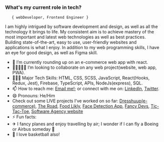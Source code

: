 ###   **What's my current role in tech?** </h2>
       { webDeveloper, Frontend Engineer } 

I am highly intrigued by software development and design, as well as all the technology it brings to life.
My consistent aim is to achieve mastery of the most important and latest web technologies as well as best practices. Building state-of-the-art, easy to use, user-friendly websites and applications is what I enjoy.
In addition to my web programming skills, I have an eye for good design, as well as Figma skill.

- 🔭 I’m currently rounding up on an e-commerce web app with react.
- 👩🏻‍🤝‍🧑🏾 I’m looking to collaborate on any web project(website, web app, PWA).
- 🤹🏾‍♀️ Major Tech Skills: HTML, CSS, SCSS, JavaScript, React(Hooks, Redux, Jest), Firebase, TypeScript, APIs, NodeJs(express), SQL.
- 📫 How to reach me: [Email me!](mailto:chisombiri@gmail.com); or connect with me on: [LinkedIn][1], [Twitter][2].
- 😄 Pronouns: He/Him
- Check out some LIVE projects I've worked on so far: [Dresshuup(e-commerce)](https://dresshuup.netlify.app/), [The Road](https://chisombiri.github.io/The_Road/), [Food Likly](https://chisombiri.github.io/food-likly/), [Face Detection App](https://smarrt-brain.herokuapp.com/), [Fancy Devs](https://fancy-devs.netlify.app/),  [Tic-Tac-Toe](https://chisombiri-genius-crew.netlify.app/), [Software Agency website](https://chisombiri.github.io/Software_Agency/)
- ⚡ Fun facts: 
- ✈  I fancy planes and enjoy travelling by air; I wonder if I can fly a Boeing or Airbus someday 🤔
- 🏀 I love basketball also! 


[1]: https://www.linkedin.com/in/chisombiri-nlewedim-81570596/ "LinkedIn"
[2]: https://twitter.com/chisombiri_n "Twitter"
